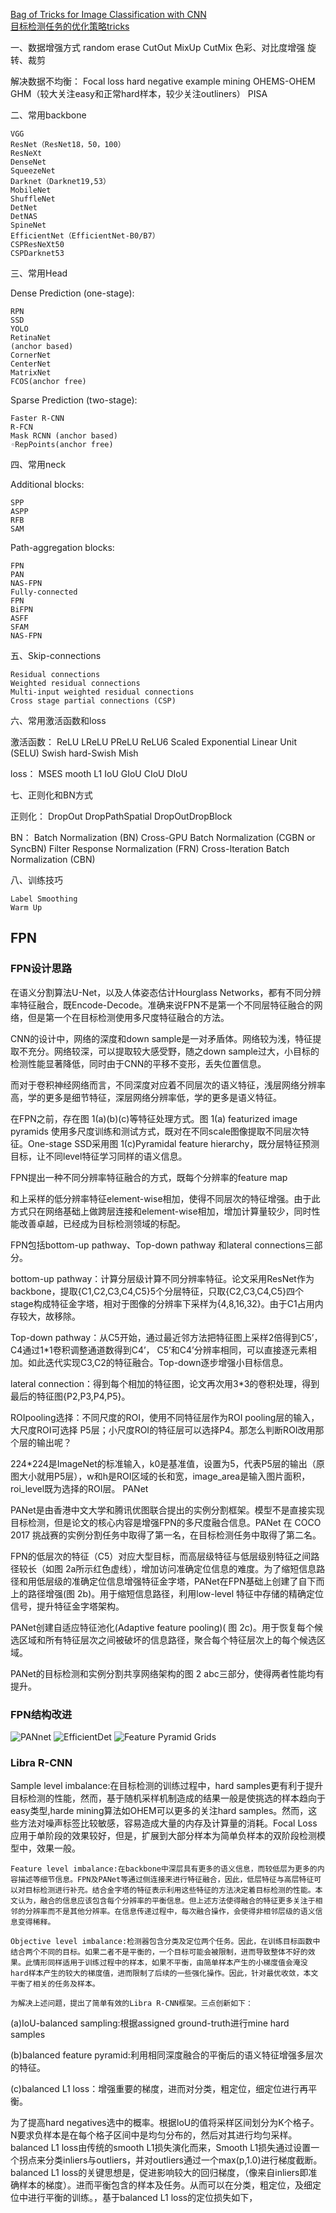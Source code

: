 [Bag of Tricks for Image Classification with CNN](https://zhuanlan.zhihu.com/p/53324148)    
[目标检测任务的优化策略tricks](https://zhuanlan.zhihu.com/p/56792817)    



一、数据增强方式
    random erase
    CutOut
    MixUp
    CutMix
    色彩、对比度增强
    旋转、裁剪

解决数据不均衡：
    Focal loss
    hard negative example mining
    OHEMS-OHEM
    GHM（较大关注easy和正常hard样本，较少关注outliners）
    PISA

二、常用backbone

    VGG
    ResNet（ResNet18，50，100）
    ResNeXt
    DenseNet
    SqueezeNet 
    Darknet（Darknet19,53）
    MobileNet
    ShuffleNet
    DetNet 
    DetNAS
    SpineNet
    EfficientNet（EfficientNet-B0/B7）
    CSPResNeXt50
    CSPDarknet53

三、常用Head

Dense Prediction (one-stage):

    RPN
    SSD
    YOLO
    RetinaNet
    (anchor based)
    CornerNet 
    CenterNet
    MatrixNet
    FCOS(anchor free)

Sparse Prediction (two-stage):

    Faster R-CNN
    R-FCN
    Mask RCNN (anchor based)
    ◦RepPoints(anchor free)

四、常用neck

Additional blocks:

    SPP
    ASPP
    RFB
    SAM

Path-aggregation blocks:

    FPN
    PAN 
    NAS-FPN
    Fully-connected 
    FPN
    BiFPN
    ASFF
    SFAM 
    NAS-FPN

五、Skip-connections

    Residual connections
    Weighted residual connections
    Multi-input weighted residual connections
    Cross stage partial connections (CSP)

六、常用激活函数和loss

激活函数：
    ReLU 
    LReLU 
    PReLU
    ReLU6
    Scaled Exponential Linear Unit (SELU)
    Swish
    hard-Swish
    Mish

loss：
    MSES
    mooth L1
    IoU
    GIoU
    CIoU
    DIoU

七、正则化和BN方式

正则化：
    DropOut
    DropPathSpatial 
    DropOutDropBlock

BN：
    Batch Normalization (BN) 
    Cross-GPU Batch Normalization (CGBN or SyncBN)
    Filter Response Normalization (FRN)
    Cross-Iteration Batch Normalization (CBN)

八、训练技巧

    Label Smoothing
    Warm Up

## FPN

### FPN设计思路

在语义分割算法U-Net，以及人体姿态估计Hourglass Networks，都有不同分辨率特征融合，既Encode-Decode。准确来说FPN不是第一个不同层特征融合的网络，但是第一个在目标检测使用多尺度特征融合的方法。

CNN的设计中，网络的深度和down sample是一对矛盾体。网络较为浅，特征提取不充分。网络较深，可以提取较大感受野，随之down sample过大，小目标的检测性能显著降低，同时由于CNN的平移不变形，丢失位置信息。

而对于卷积神经网络而言，不同深度对应着不同层次的语义特征，浅层网络分辨率高，学的更多是细节特征，深层网络分辨率低，学的更多是语义特征。

在FPN之前，存在图 1(a)(b)(c)等特征处理方式。图 1(a) featurized image pyramids 使用多尺度训练和测试方式，既对在不同scale图像提取不同层次特征。One-stage SSD采用图 1(c)Pyramidal feature hierarchy，既分层特征预测目标，让不同level特征学习同样的语义信息。

FPN提出一种不同分辨率特征融合的方式，既每个分辨率的feature map

和上采样的低分辨率特征element-wise相加，使得不同层次的特征增强。由于此方式只在网络基础上做跨层连接和element-wise相加，增加计算量较少，同时性能改善卓越，已经成为目标检测领域的标配。

FPN包括bottom-up pathway、Top-down pathway 和lateral connections三部分。

bottom-up pathway：计算分层级计算不同分辨率特征。论文采用ResNet作为backbone，提取{C1,C2,C3,C4,C5}5个分层特征，只取{C2,C3,C4,C5}四个stage构成特征金字塔，相对于图像的分辨率下采样为{4,8,16,32}。由于C1占用内存较大，故移除。

Top-down pathway：从C5开始，通过最近邻方法把特征图上采样2倍得到C5’，C4通过1*1卷积调整通道数得到C4’， C5’和C4’分辨率相同，可以直接逐元素相加。如此迭代实现C3,C2的特征融合。Top-down逐步增强小目标信息。

lateral connection：得到每个相加的特征图，论文再次用3*3的卷积处理，得到最后的特征图{P2,P3,P4,P5}。

ROIpooling选择：不同尺度的ROI，使用不同特征层作为ROI pooling层的输入，大尺度ROI可选择 P5层；小尺度ROI的特征层可以选择P4。那怎么判断ROI改用那个层的输出呢？

224*224是ImageNet的标准输入，k0是基准值，设置为5，代表P5层的输出（原图大小就用P5层），w和h是ROI区域的长和宽，image_area是输入图片面积，roi_level既为选择的ROI层。
PANet

PANet是由香港中文大学和腾讯优图联合提出的实例分割框架。模型不是直接实现目标检测，但是论文的核心内容是增强FPN的多尺度融合信息。PANet 在 COCO 2017 挑战赛的实例分割任务中取得了第一名，在目标检测任务中取得了第二名。

FPN的低层次的特征（C5）对应大型目标，而高层级特征与低层级别特征之间路径较长（如图 2a所示红色虚线），增加访问准确定位信息的难度。为了缩短信息路径和用低层级的准确定位信息增强特征金字塔，PANet在FPN基础上创建了自下而上的路径增强(图 2b)。用于缩短信息路径，利用low-level 特征中存储的精确定位信号，提升特征金字塔架构。


PANet创建自适应特征池化(Adaptive feature pooling)( 图 2c)。用于恢复每个候选区域和所有特征层次之间被破坏的信息路径，聚合每个特征层次上的每个候选区域。

PANet的目标检测和实例分割共享网络架构的图 2 abc三部分，使得两者性能均有提升。


### FPN结构改进
![PANnet](./PAN.jpg)
![EfficientDet](./BiFPN.jpg)
![Feature Pyramid Grids](./FPG.jpg)


###  Libra R-CNN
Sample level imbalance:在目标检测的训练过程中，hard samples更有利于提升目标检测的性能，然而，基于随机采样机制造成的结果一般是使挑选的样本趋向于easy类型,harde mining算法如OHEM可以更多的关注hard samples。然而，这些方法对噪声标签比较敏感，容易造成大量的内存及计算量的消耗。Focal Loss应用于单阶段的效果较好，但是，扩展到大部分样本为简单负样本的双阶段检测模型中，效果一般。

    Feature level imbalance:在backbone中深层具有更多的语义信息，而较低层为更多的内容描述等细节信息。FPN及PANet等通过侧连接来进行特征融合，因此，低层特征与高层特征可以对目标检测进行补充。结合金字塔的特征表示利用这些特征的方法决定着目标检测的性能。本文认为，融合的信息应该包含每个分辨率的平衡信息。但上述方法使得融合的特征更多关注于相邻的分辨率而不是其他分辨率。在信息传递过程中，每次融合操作，会使得非相邻层级的语义信息变得稀释。

    Objective level imbalance:检测器包含分类及定位两个任务。因此，在训练目标函数中结合两个不同的目标。如果二者不是平衡的，一个目标可能会被限制，进而导致整体不好的效果。此情形同样适用于训练过程中的样本，如果不平衡，由简单样本产生的小梯度值会淹没hard样本产生的较大的梯度值，进而限制了后续的一些强化操作。因此，针对最优收敛，本文平衡了相关的任务及样本。

    为解决上述问题，提出了简单有效的Libra R-CNN框架。三点创新如下：

(a)IoU-balanced sampling:根据assigned ground-truth进行mine hard samples

(b)balanced feature pyramid:利用相同深度融合的平衡后的语义特征增强多层次的特征。

(c)balanced L1 loss：增强重要的梯度，进而对分类，粗定位，细定位进行再平衡。

为了提高hard negatives选中的概率。根据IoU的值将采样区间划分为K个格子。N要求负样本是在每个格子区间中是均匀分布的，然后对其进行均匀采样。
balanced L1 loss由传统的smooth L1损失演化而来，Smooth L1损失通过设置一个拐点来分类inliers与outliers，并对outliers通过一个max(p,1.0)进行梯度截断。
 balanced L1 loss的关键思想是，促进影响较大的回归梯度，（像来自inliers即准确样本的梯度）。进而平衡包含的样本及任务。从而可以在分类，粗定位，及细定位中进行平衡的训练。，基于balanced L1 loss的定位损失如下，